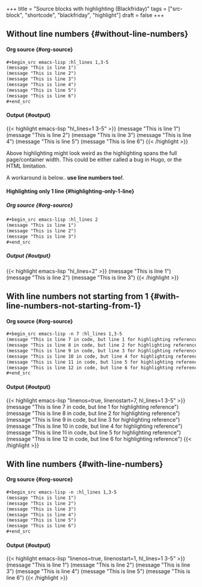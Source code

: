 +++
title = "Source blocks with highlighting (Blackfriday)"
tags = ["src-block", "shortcode", "blackfriday", "highlight"]
draft = false
+++

## Without line numbers {#without-line-numbers}


#### Org source {#org-source}

```org
#+begin_src emacs-lisp :hl_lines 1,3-5
(message "This is line 1")
(message "This is line 2")
(message "This is line 3")
(message "This is line 4")
(message "This is line 5")
(message "This is line 6")
#+end_src
```


#### Output {#output}

{{< highlight emacs-lisp "hl_lines=1 3-5" >}}
(message "This is line 1")
(message "This is line 2")
(message "This is line 3")
(message "This is line 4")
(message "This is line 5")
(message "This is line 6")
{{< /highlight >}}

Above highlighting might look weird as the highlighting spans the full
page/container width. This could be either called a bug in Hugo, or
the HTML limitation.

A workaround is below.. **use line numbers too!**.


#### Highlighting only 1 line {#highlighting-only-1-line}


##### Org source {#org-source}

```org
#+begin_src emacs-lisp :hl_lines 2
(message "This is line 1")
(message "This is line 2")
(message "This is line 3")
#+end_src
```


##### Output {#output}

{{< highlight emacs-lisp "hl_lines=2" >}}
(message "This is line 1")
(message "This is line 2")
(message "This is line 3")
{{< /highlight >}}


## With line numbers **not** starting from 1 {#with-line-numbers-not-starting-from-1}


#### Org source {#org-source}

```org
#+begin_src emacs-lisp -n 7 :hl_lines 1,3-5
(message "This is line 7 in code, but line 1 for highlighting reference")
(message "This is line 8 in code, but line 2 for highlighting reference")
(message "This is line 9 in code, but line 3 for highlighting reference")
(message "This is line 10 in code, but line 4 for highlighting reference")
(message "This is line 11 in code, but line 5 for highlighting reference")
(message "This is line 12 in code, but line 6 for highlighting reference")
#+end_src
```


#### Output {#output}

{{< highlight emacs-lisp "linenos=true, linenostart=7, hl_lines=1 3-5" >}}
(message "This is line 7 in code, but line 1 for highlighting reference")
(message "This is line 8 in code, but line 2 for highlighting reference")
(message "This is line 9 in code, but line 3 for highlighting reference")
(message "This is line 10 in code, but line 4 for highlighting reference")
(message "This is line 11 in code, but line 5 for highlighting reference")
(message "This is line 12 in code, but line 6 for highlighting reference")
{{< /highlight >}}


## With line numbers {#with-line-numbers}


#### Org source {#org-source}

```org
#+begin_src emacs-lisp -n :hl_lines 1,3-5
(message "This is line 1")
(message "This is line 2")
(message "This is line 3")
(message "This is line 4")
(message "This is line 5")
(message "This is line 6")
#+end_src
```


#### Output {#output}

{{< highlight emacs-lisp "linenos=true, linenostart=1, hl_lines=1 3-5" >}}
(message "This is line 1")
(message "This is line 2")
(message "This is line 3")
(message "This is line 4")
(message "This is line 5")
(message "This is line 6")
{{< /highlight >}}
